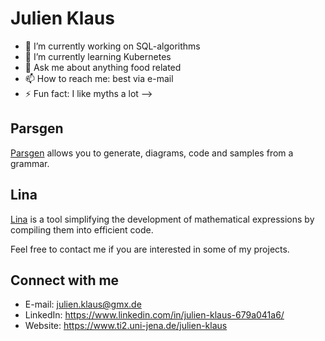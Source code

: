 # Julien Klaus

- 🔭 I’m currently working on SQL-algorithms 
- 🌱 I’m currently learning Kubernetes
- 💬 Ask me about anything food related
- 📫 How to reach me: best via e-mail
- ⚡ Fun fact: I like myths a lot
-->

## Parsgen
[Parsgen](www.parsgen.ti2.uni-jena.de) allows you to generate, diagrams, code and samples from a grammar.

## Lina
[Lina](www.lina.ti2.uni-jena.de) is a tool simplifying the development of mathematical expressions by compiling them into efficient code.

Feel free to contact me if you are interested in some of my projects.

## Connect with me
* E-mail: julien.klaus@gmx.de
* LinkedIn: https://www.linkedin.com/in/julien-klaus-679a041a6/
* Website: https://www.ti2.uni-jena.de/julien-klaus



